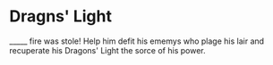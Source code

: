 # Dragns' Light

_____ fire was stole!
Help him defit his ememys who plage his lair and recuperate his Dragons' Light the sorce of his power.
